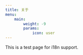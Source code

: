 ```yaml
---
title: 关于
menu:
    main: 
        weight: -9
        params:
            icon: user
---
```


This is a test page for i18n support.